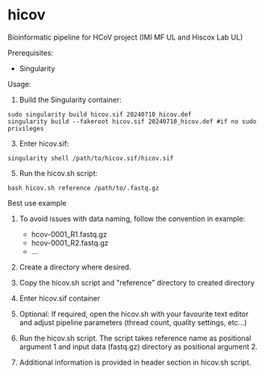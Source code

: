 # hicov
Bioinformatic pipeline for HCoV project (IMI MF UL and Hiscox Lab UL)

Prerequisites:
- Singularity

Usage:
1. Build the Singularity container:
```
sudo singularity build hicov.sif 20240710_hicov.def
singularity build --fakeroot hicov.sif 20240710_hicov.def #if no sudo privileges
```
3. Enter hicov.sif:
```
singularity shell /path/to/hicov.sif/hicov.sif
```
     
5. Run the hicov.sh script:
```
bash hicov.sh reference /path/to/.fastq.gz
```

Best use example
1. To avoid issues with data naming, follow the convention in example:
   - hcov-0001_R1.fastq.gz
   - hcov-0001_R2.fastq.gz
   - ...
  
2. Create a directory where desired.
3. Copy the hicov.sh script and "reference" directory to created directory
4. Enter hicov.sif container
5. Optional: If required, open the hicov.sh with your favourite text editor and adjust pipeline parameters (thread count, quality settings, etc...)
6. Run the hicov.sh script. The script takes reference name as positional argument 1 and input data (fastq.gz) directory as positional argument 2.
7. Additional information is provided in header section in hicov.sh script.
   

